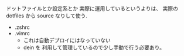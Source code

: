 ドットファイルとか設定系とか
実際に運用しているというよりは、 実際のdotfiles から source なりして使う.
- .zshrc
- .vimrc
    - これは自動デプロイにはなっていない
    - dein を 利用して管理しているので少し手動で行う必要あり。

